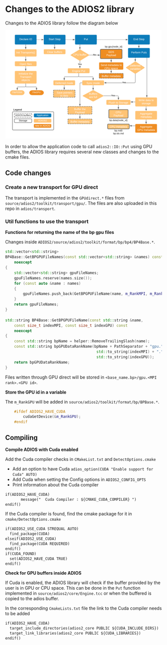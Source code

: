 # Changes to the ADIOS2 library 

Changes to the ADIOS library follow the diagram below

![ADIOS workflow](docs/ADIOS_GDS.png)

In order to allow the application code to call `adios2::IO::Put` using GPU buffers, the ADIOS library requires several new classes and changes to the cmake files.

## Code changes

### Create a new transport for GPU direct

The transport is implemented in the `GPUdirect.*` files from `source/adios2/toolkit/transport/gpu/`.
The files are also uploaded in this repo in `adios/transport`.

### Util functions to use the transport

**Functions for returning the name of the bp gpu files**

Changes inside `ADIOS2/source/adios2/toolkit/format/bp/bp4/BP4Base.*`.

```c++
std::vector<std::string>
BP4Base::GetBPGPUFileNames(const std::vector<std::string> &names) const
    noexcept
{
    std::vector<std::string> gpuFileNames;
    gpuFileNames.reserve(names.size());
    for (const auto &name : names)
    {
        gpuFileNames.push_back(GetBPGPUFileName(name, m_RankMPI, m_RankGPU));
    }
    return gpuFileNames;
}

std::string BP4Base::GetBPGPUFileName(const std::string &name,
    const size_t indexMPI, const size_t indexGPU) const
    noexcept
{
    const std::string bpName = helper::RemoveTrailingSlash(name);
    const std::string bpGPUDataRankName(bpName + PathSeparator + "gpu." +
                                         std::to_string(indexMPI) + "." +
                                         std::to_string(indexGPU));
    return bpGPUDataRankName;
}
```

Files written through GPU direct will be stored in `<base_name.bp>/gpu.<MPI rank>.<GPU id>`.

**Store the GPU id in a variable**

The `m_RankGPU` will be added in `source/adios2/toolkit/format/bp/BPBase.*`.

```c++
    #ifdef ADIOS2_HAVE_CUDA
        cudaGetDevice(&m_RankGPU);
    #endif
```

## Compiling

**Compile ADIOS with Cuda enabled**

Add the Cuda compiler checks in `CMakeList.txt` and `DetectOptions.cmake`
- Add an option to have Cuda `adios_option(CUDA "Enable support for Cuda" AUTO)`
- Add Cuda when setting the Config options in `ADIOS2_CONFIG_OPTS`
- Print information about the Cuda compiler

```
if(ADIOS2_HAVE_CUDA)
       message("  Cuda Compiler : ${CMAKE_CUDA_COMPILER} ")
endif()
```

If the Cuda compiler is found, find the cmake package for it in `cmake/DetectOptions.cmake`
```
if(ADIOS2_USE_CUDA STREQUAL AUTO)
  find_package(CUDA)
elseif(ADIOS2_USE_CUDA)
  find_package(CUDA REQUIRED)
endif()
if(CUDA_FOUND)
  set(ADIOS2_HAVE_CUDA TRUE)
endif()
```

**Check for GPU buffers inside ADIOS**

If Cuda is enabled, the ADIOS library will check if the buffer provided by the user is in GPU or CPU space. This can be done in the `Put` function implemented in `source/adios2/core/Engine.tcc` or when the buffered is copied to the adios buffer.

In the corresponding `CmakeLists.txt` file the link to the Cuda compiler needs to be added
```
if(ADIOS2_HAVE_CUDA)
  target_include_directories(adios2_core PUBLIC ${CUDA_INCLUDE_DIRS})
  target_link_libraries(adios2_core PUBLIC ${CUDA_LIBRARIES})
endif()
```


